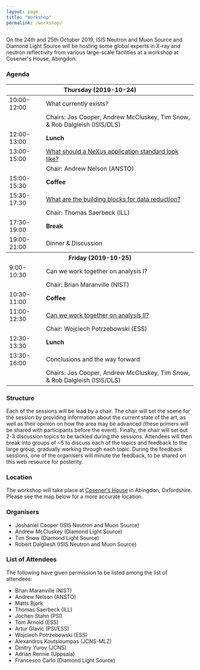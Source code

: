 ```yaml
---
layout: page
title: "Workshop"
permalink: /workshop/
---
```


On the 24th and 25th October 2019, ISIS Neutron and Muon Source and Diamond Light Source will be hosting some global experts in X-ray and neutron reflectivity from various large-scale facilities at a workshop at Cosener's House, Abingdon.

<h3>Agenda</h3>
<center>
<table width="70%">
    <thead>
        <tr>
          <th colspan="2" align="center">Thursday (2019-10-24)</th>
        </tr>
    </thead>
    <tbody>
        <tr>
            <td>10:00-12:00</td>
            <td>What currently exists?</td>
        </tr>
        <tr>
            <td></td>
            <td>Chairs: Jos Cooper, Andrew McCluskey, Tim Snow, & Rob Dalgleish (ISIS/DLS)</td>
        </tr>
        <tr>
            <td>12:00-13:00</td>
            <td><b>Lunch</b></td>
        </tr>
        <tr>
            <td>13:00-15:00</td>
            <td><a href="./assets/nelson_reflectometry_standards.pdf">What should a NeXus application standard look like?</a></td>
        </tr>
        <tr>
            <td></td>
            <td>Chair: Andrew Nelson (ANSTO)</td>
        </tr>
        <tr>
            <td>15:00-15:30</td>
            <td><b>Coffee</b></td>
        </tr>
        <tr>
            <td>15:30-17:30</td>
            <td><a href="./assets/saerbeck_data_reduction.pdf">What are the building blocks for data reduction?</a></td>
        </tr>        
        <tr>
            <td></td>
            <td>Chair: Thomas Saerbeck (ILL)</td>
        </tr>
        <tr>
            <td>17:30-19:00</td>
            <td><b>Break</b></td>
        </tr>
        <tr>
            <td>19:00-21:00</td>
            <td>Dinner & Discussion</td>
        </tr>
        <tr>
          <th colspan="2" align="center"><b>Friday (2019-10-25)</b></th>
        </tr>
        <tr>
          <td>9:00-10:30</td>
          <td>Can we work together on analysis I?</td>
        </tr>
        <tr>
          <td></td>
          <td>Chair: Brian Maranville (NIST)</td>
        </tr>
        <tr>
          <td>10:30-11:00</td>
          <td><b>Coffee</b></td>
        </tr>
        <tr>
          <td>11:00-12:30</td>
          <td><a href="./assets/potrzebowski_data_analysis_2.pdf">Can we work together on analysis II?</a></td>
        </tr>
        <tr>
          <td></td>
          <td>Chair: Wojciech Potrzebowski (ESS)</td>
        </tr>
        <tr>
          <td>12:30-13:30</td>
          <td><b>Lunch</b></td>
        </tr>
        <tr>
          <td>13:30-16:00</td>
          <td>Conclusions and the way forward</td>
        </tr>
        <tr>
          <td></td>
          <td>Chairs: Jos Cooper, Andrew McCluskey, Tim Snow, & Rob Dalgleish (ISIS/DLS)</td>
        </tr>
    </tbody>
</table>
</center>

<h3> Structure </h3>

Each of the sessions will be lead by a chair.
The chair will set the scene for the session by providing information about the current state of the art, as well as their opinion on how the area may be advanced (these primers will be shared with participants before the event).
Finally, the chair will set out 2-3 discussion topics to be tackled during the sessions.
Attendees will then break into groups of ~5 to discuss each of the topics and feedback to the large group, gradually working through each topic.
During the feedback sessions, one of the organisers will minute the feedback, to be shared on this web resource for posterity.

<h3> Location </h3>

The workshop will take place at [Cosener's House](https://www.thecosenershouse.co.uk) in Abingdon, Oxfordshire. Please see the map below for a more accurate location.

<div id="map"></div>
<script>
// Initialize and add the map
function initMap() {
// The location of Coseners
var cose = {lat: 51.669710, lng: -1.277652};
// The map, centered at Uluru
var map = new google.maps.Map(
document.getElementById('map'), {zoom: 11, center: cose});
// The marker, positioned at Uluru
var marker = new google.maps.Marker({position: cose, map: map});
}
</script>

<script async defer
src="https://maps.googleapis.com/maps/api/js?key=AIzaSyCdPFyTQTDaODygyYuTzQi5T7kHbpgQtE8&callback=initMap">
</script>

<h3> Organisers </h3>

- Joshaniel Cooper (ISIS Neutron and Muon Source)
- Andrew McCluskey (Diamond Light Source)
- Tim Snow (Diamond Light Source)
- Robert Dalgliesh (ISIS Neutron and Muon Source)

<h3> List of Attendees </h3>

The following have given permission to be listed among the list of attendees:

- Brian Maranville (NIST)
- Andrew Nelson (ANSTO)
- Matts Bjork
- Thomas Saerbeck (ILL)
- Jochen Stahn (PSI)
- Tom Arnold (ESS)
- Artur Glavic (PSI/ESS)
- Wojciech Potrzebowski (ESS)
- Alexandros Koutsioumpas (JCNS-MLZ)
- Dmitry Yurov (JCNS)
- Adrian Rennie (Uppsala)
- Francesco Carlo (Diamond Light Source)
